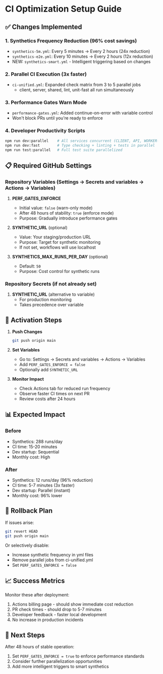 # CI Optimization Setup Guide

## ✅ Changes Implemented

### 1. Synthetics Frequency Reduction (96% cost savings)
- `synthetics-5m.yml`: Every 5 minutes → Every 2 hours (24x reduction)
- `synthetics-e2e.yml`: Every 10 minutes → Every 2 hours (12x reduction)
- NEW: `synthetics-smart.yml` - Intelligent triggering based on changes

### 2. Parallel CI Execution (3x faster)
- `ci-unified.yml`: Expanded check matrix from 3 to 5 parallel jobs
  - client, server, shared, lint, unit-fast all run simultaneously
  
### 3. Performance Gates Warn Mode
- `performance-gates.yml`: Added continue-on-error with variable control
- Won't block PRs until you're ready to enforce

### 4. Developer Productivity Scripts
```bash
npm run dev:parallel    # All services concurrent (CLIENT, API, WORKER-R, WORKER-P, METRICS)
npm run dev:fast        # Type checking + linting + tests in parallel
npm run test:parallel   # Full test suite parallelized
```

## 📋 Required GitHub Settings

### Repository Variables (Settings → Secrets and variables → Actions → Variables)

1. **PERF_GATES_ENFORCE**
   - Initial value: `false` (warn-only mode)
   - After 48 hours of stability: `true` (enforce mode)
   - Purpose: Gradually introduce performance gates

2. **SYNTHETIC_URL** (optional)
   - Value: Your staging/production URL
   - Purpose: Target for synthetic monitoring
   - If not set, workflows will use localhost

3. **SYNTHETICS_MAX_RUNS_PER_DAY** (optional)
   - Default: `50`
   - Purpose: Cost control for synthetic runs

### Repository Secrets (if not already set)

1. **SYNTHETIC_URL** (alternative to variable)
   - For production monitoring
   - Takes precedence over variable

## 🚀 Activation Steps

1. **Push Changes**
   ```bash
   git push origin main
   ```

2. **Set Variables**
   - Go to: Settings → Secrets and variables → Actions → Variables
   - Add `PERF_GATES_ENFORCE = false`
   - Optionally add `SYNTHETIC_URL`

3. **Monitor Impact**
   - Check Actions tab for reduced run frequency
   - Observe faster CI times on next PR
   - Review costs after 24 hours

## 📊 Expected Impact

### Before
- Synthetics: 288 runs/day
- CI time: 15-20 minutes
- Dev startup: Sequential
- Monthly cost: High

### After
- Synthetics: 12 runs/day (96% reduction)
- CI time: 5-7 minutes (3x faster)
- Dev startup: Parallel (instant)
- Monthly cost: 96% lower

## 🔄 Rollback Plan

If issues arise:
```bash
git revert HEAD
git push origin main
```

Or selectively disable:
- Increase synthetic frequency in yml files
- Remove parallel jobs from ci-unified.yml
- Set `PERF_GATES_ENFORCE = false`

## 📈 Success Metrics

Monitor these after deployment:
1. Actions billing page - should show immediate cost reduction
2. PR check times - should drop to 5-7 minutes
3. Developer feedback - faster local development
4. No increase in production incidents

## 🎯 Next Steps

After 48 hours of stable operation:
1. Set `PERF_GATES_ENFORCE = true` to enforce performance standards
2. Consider further parallelization opportunities
3. Add more intelligent triggers to smart synthetics